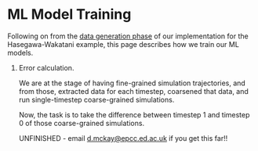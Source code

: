 # ML Model Training

Following on from the [data generation phase](data-generation.md) of our implementation for the Hasegawa-Wakatani example, this page describes how we train our ML models.

1. Error calculation.

    We are at the stage of having fine-grained simulation trajectories, and from those, extracted data for each timestep, coarsened that data, and run single-timestep coarse-grained simulations.

    Now, the task is to take the difference between timestep 1 and timestep 0 of those coarse-grained simulations.

    UNFINISHED - email d.mckay@epcc.ed.ac.uk if you get this far!!